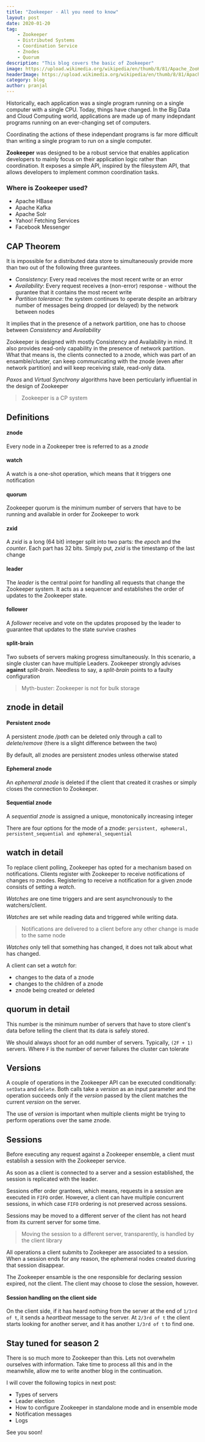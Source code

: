 ```yaml
---
title: "Zookeeper - All you need to know"
layout: post
date: 2020-01-20
tag: 
    - Zookeeper
    - Distributed Systems
    - Coordination Service
    - Znodes
    - Quorum
description: "This blog covers the basic of Zookeeper"
image: https://upload.wikimedia.org/wikipedia/en/thumb/8/81/Apache_ZooKeeper_Logo.svg/1024px-Apache_ZooKeeper_Logo.svg.png
headerImage: https://upload.wikimedia.org/wikipedia/en/thumb/8/81/Apache_ZooKeeper_Logo.svg/1024px-Apache_ZooKeeper_Logo.svg.png
category: blog
author: pranjal
---
```


Historically, each application was a single program running on a single computer with a single CPU. Today, things have changed. In the Big Data and Cloud Computing world, applications are made up of many indepndant programs running on an ever-changing set of computers.

Coordinating the actions of these independant programs is far more difficult than writing a single program to run on a single computer.

**Zookeeper** was designed to be a robust service that enables application developers to mainly focus on their application logic rather than coordination. It exposes a simple API, inspired by the filesystem API, that allows developers to implement common coordination tasks.

### Where is Zookeeper used?
- Apache HBase
- Apache Kafka
- Apache Solr
- Yahoo! Fetching Services
- Facebook Messenger 

## CAP Theorem
It is impossible for a distributed data store to simultaneously provide more than two out of the following three gurantees.
- _Consistency_: Every read receives the most recent write or an error
- _Availability_: Every request receives a (non-error) response - without the gurantee that it contains the most recent write
- _Partition tolerance_: the system continues to operate despite an arbitrary number of messages being dropped (or delayed) by the network between nodes

It implies that in the presence of a network partition, one has to choose between _Consistency_ and _Availability_

Zookeeper is designed with mostly Consistency and Availability in mind. It also provides read-only capability in the presence of network partition. What that means is, the clients connected to a znode, which was part of an ensamble/cluster, can keep communicating with the znode (even after network partition) and will keep receiving stale, read-only data.

_Paxos_ and _Virtual Synchrony_ algorithms have been perticularly influential in the design of Zookeeper

> Zookeeper is a CP system

## Definitions
#### znode
Every node in a Zookeeper tree is referred to as a _znode_

#### watch
A watch is a one-shot operation, which means that it triggers one notification 

#### quorum
Zookeeper quorum is the minimum number of servers that have to be running and available in order for Zookeeper to work

#### zxid
A _zxid_ is a long (64 bit) integer split into two parts: the _epoch_ and the _counter_. Each part has 32 bits. Simply put, _zxid_ is the timestamp of the last change

#### leader
The _leader_ is the central point for handling all requests that change the Zookeeper system. It acts as a sequencer and establishes the order of updates to the Zookeeper state.

#### follower
A _follower_ receive and vote on the updates proposed by the leader to guarantee that updates to the state survive crashes

#### split-brain
Two subsets of servers making progress simultaneously. In this scenario, a single cluster can have multiple Leaders. Zookeeper strongly advises **against** _split-brain_. Needless to say, a _split-brain_ points to a faulty configuration

> Myth-buster: Zookeeper is not for bulk storage

## znode in detail
#### Persistent znode
A persistent znode _/path_ can be deleted only through a call to _delete/remove_ (there is a slight difference between the two)

By default, all znodes are persistent znodes unless otherwise stated

#### Ephemeral znode
An _ephemeral znode_ is deleted if the client that created it crashes or simply closes the connection to Zookeeper.

#### Sequential znode
A _sequential znode_ is assigned a unique, monotonically increasing integer

There are four options for the mode of a znode:
`persistent, ephemeral, persistent_sequential and ephemeral_sequential `

## watch in detail
To replace client polling, Zookeeper has opted for a mechanism based on notifications. Clients register with Zookeeper to receive notifications of changes ro znodes. Registering to receive a notification for a given znode consists of setting a _watch_.

_Watches_ are one time triggers and are sent asynchronously to the watchers/client. 

_Watches_ are set while reading data and triggered while writing data.

> Notifications are delivered to a client before any other change is made to the same node

_Watches_ only tell that something has changed, it does not talk about what has changed.

A client can set a _watch_ for:
- changes to the data of a znode
- changes to the children of a znode
- znode being created or deleted

## quorum in detail
This number is the minimum number of servers that have to store client's data before telling the client that its data is safely stored.

We should always shoot for an odd number of servers. Typically, `(2F + 1)` servers. Where `F` is the number of server failures the cluster can tolerate

## Versions
A couple of operations in the Zookeeper API can be executed conditionally: `setData` and `delete`. Both calls take a _version_ as an input parameter and the operation succeeds only if the _version_ passed by the client matches the current _version_ on the server.

The use of _version_ is important when multiple clients might be trying to perform operations over the same znode.

## Sessions
Before executing any request against a Zookeeper ensemble, a client must establish a session with the Zookeeper service.

As soon as a client is connected to a server and a session established, the session is replicated with the leader.

Sessions offer order grantees, which means, requests in a session are executed in `FIFO` order. However, a client can have multiple concurrent sessions, in which case `FIFO` ordering is not preserved across sessions.

Sessions may be moved to a different server of the client has not heard from its current server for some time. 
> Moving the session to a different server, transparently, is handled by the client library

All operations a client submits to Zookeeper are associated to a session. When a session ends for any reason, the ephemeral nodes created dusring that session disappear.

The Zookeeper ensamble is the one responsible for declaring session expired, not the client. The client may choose to close the session, however.

#### Session handling on the client side
On the client side, if it has heard nothing from the server at the end of `1/3rd of t`, it sends a _heartbeat_ message to the server. At `2/3rd of t` the client starts looking for another server, and it has another `1/3rd of t` to find one.

## Stay tuned for season 2
There is so much more to Zookeeper than this. Lets not overwhelm ourselves with information. Take time to process all this and in the meanwhile, allow me to write another blog in the continuation.

I will cover the following topics in next post:
- Types of servers
- Leader election
- How to configure Zookeeper in standalone mode and in ensemble mode
- Notification messages
- Logs

See you soon! 